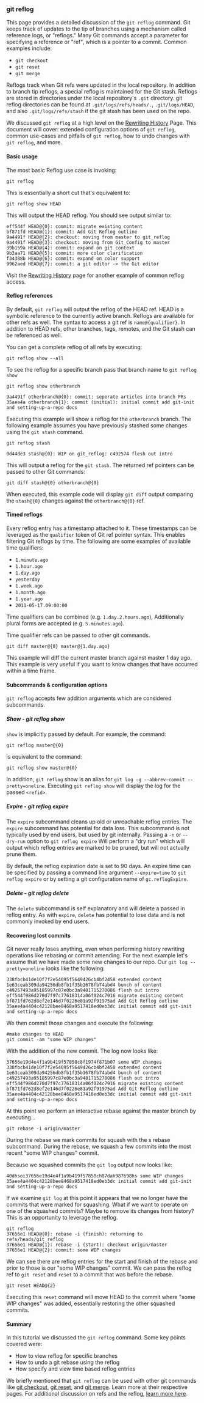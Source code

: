### git reflog

This page provides a detailed discussion of the `git reflog` command. Git keeps track of updates to the tip of branches using a mechanism called reference logs, or "reflogs." Many Git commands accept a parameter for specifying a reference or "ref", which is a pointer to a commit. Common examples include:  
- `git checkout`  
- `git reset`  
- `git merge`  

Reflogs track when Git refs were updated in the local repository. In addition to branch tip reflogs, a special reflog is maintained for the Git stash. Reflogs are stored in directories under the local repository's `.git` directory. git reflog directories can be found at `.git/logs/refs/heads/.`, `.git/logs/HEAD`, and also `.git/logs/refs/stash` if the git stash has been used on the repo.

We discussed `git reflog` at a high level on the [Rewriting History](#rewriting-history) Page. This document will cover: extended configuration options of `git reflog`, common use-cases and pitfalls of `git reflog`, how to undo changes with `git reflog`, and more.

#### Basic usage

The most basic Reflog use case is invoking:

```
git reflog
```

This is essentially a short cut that's equivalent to:

```
git reflog show HEAD
```

This will output the HEAD reflog. You should see output similar to:

```
eff544f HEAD@{0}: commit: migrate existing content
bf871fd HEAD@{1}: commit: Add Git Reflog outline
9a4491f HEAD@{2}: checkout: moving from master to git_reflog
9a4491f HEAD@{3}: checkout: moving from Git_Config to master
39b159a HEAD@{4}: commit: expand on git context 
9b3aa71 HEAD@{5}: commit: more color clarification
f34388b HEAD@{6}: commit: expand on color support 
9962aed HEAD@{7}: commit: a git editor -> the Git editor
```

Visit the [Rewriting History](#rewriting-history) page for another example of common reflog access.

#### Reflog references

By default, `git reflog` will output the reflog of the HEAD ref. HEAD is a symbolic reference to the currently active branch. Reflogs are available for other refs as well. The syntax to access a git ref is `name@{qualifier}`. In addition to HEAD refs, other branches, tags, remotes, and the Git stash can be referenced as well.

You can get a complete reflog of all refs by executing:

```
git reflog show --all
```

To see the reflog for a specific branch pass that branch name to `git reflog show`

```
git reflog show otherbranch

9a4491f otherbranch@{0}: commit: seperate articles into branch PRs
35aee4a otherbranch{1}: commit (initial): initial commit add git-init and setting-up-a-repo docs
```

Executing this example will show a reflog for the `otherbranch` branch. The following example assumes you have previously stashed some changes using the `git stash` command.

```
git reflog stash

0d44de3 stash@{0}: WIP on git_reflog: c492574 flesh out intro
```

This will output a reflog for the `git stash`. The returned ref pointers can be passed to other Git commands:

```
git diff stash@{0} otherbranch@{0}
```

When executed, this example code will display `git diff` output comparing the `stash@{0}` changes against the `otherbranch@{0}` ref.

#### Timed reflogs

Every reflog entry has a timestamp attached to it. These timestamps can be leveraged as the `qualifier` token of Git ref pointer syntax. This enables filtering Git reflogs by time. The following are some examples of available time qualifiers:  
- `1.minute.ago`  
- `1.hour.ago`  
- `1.day.ago`  
- `yesterday`  
- `1.week.ago`  
- `1.month.ago`  
- `1.year.ago`  
- `2011-05-17.09:00:00`  
 
Time qualifiers can be combined (e.g. `1.day.2.hours.ago`), Additionally plural forms are accepted (e.g. `5.minutes.ago`).

Time qualifier refs can be passed to other git commands.

```
git diff master@{0} master@{1.day.ago}
```

This example will diff the current master branch against master 1 day ago. This example is very useful if you want to know changes that have occurred within a time frame.

#### Subcommands & configuration options

`git reflog` accepts few addition arguments which are considered subcommands.

##### Show - git reflog show

`show` is implicitly passed by default. For example, the command:

```
git reflog master@{0}
```

is equivalent to the command:

```
git reflog show master@{0}
```

In addition, `git reflog` show is an alias for `git log -g --abbrev-commit --pretty=oneline`. Executing `git reflog show` will display the log for the passed `<refid>`.

##### Expire - git reflog expire

The `expire` subcommand cleans up old or unreachable reflog entries. The `expire` subcommand has potential for data loss. This subcommand is not typically used by end users, but used by git internally. Passing a `-n` or `--dry-run` option to `git reflog expire` Will perform a "dry run" which will output which reflog entries are marked to be pruned, but will not actually prune them.

By default, the reflog expiration date is set to 90 days. An expire time can be specified by passing a command line argument `--expire=time` to `git reflog expire` or by setting a git configuration name of `gc.reflogExpire`.

##### Delete - git reflog delete

The `delete` subcommand is self explanatory and will delete a passed in reflog entry. As with `expire`, `delete` has potential to lose data and is not commonly invoked by end users.

#### Recovering lost commits

Git never really loses anything, even when performing history rewriting operations like rebasing or commit amending. For the next example let's assume that we have made some new changes to our repo. Our `git log --pretty=oneline` looks like the following:

```
338fbcb41de10f7f2e54095f5649426cb4bf2458 extended content
1e63ceab309da94256db8fb1f35b1678fb74abd4 bunch of content
c49257493a95185997c87e0bc3a9481715270086 flesh out intro
eff544f986d270d7f97c77618314a06f024c7916 migrate existing content
bf871fd762d8ef2e146d7f0226e81a92f91975ad Add Git Reflog outline
35aee4a4404c42128bee8468a9517418ed0eb3dc initial commit add git-init and setting-up-a-repo docs
```

We then commit those changes and execute the following:

```
#make changes to HEAD
git commit -am "some WIP changes"
```

With the addition of the new commit. The log now looks like:

```
37656e19d4e4f1a9b419f57850c8f1974f871b07 some WIP changes
338fbcb41de10f7f2e54095f5649426cb4bf2458 extended content
1e63ceab309da94256db8fb1f35b1678fb74abd4 bunch of content
c49257493a95185997c87e0bc3a9481715270086 flesh out intro
eff544f986d270d7f97c77618314a06f024c7916 migrate existing content
bf871fd762d8ef2e146d7f0226e81a92f91975ad Add Git Reflog outline
35aee4a4404c42128bee8468a9517418ed0eb3dc initial commit add git-init and setting-up-a-repo docs
```

At this point we perform an interactive rebase against the master branch by executing...

```
git rebase -i origin/master
```

During the rebase we mark commits for squash with the s rebase subcommand. During the rebase, we squash a few commits into the most recent "some WIP changes" commit.

Because we squashed commits the `git log` output now looks like:

```
40dhsoi37656e19d4e4f1a9b419f57850ch87dah987698hs some WIP changes
35aee4a4404c42128bee8468a9517418ed0eb3dc initial commit add git-init and setting-up-a-repo docs
```

If we examine `git log` at this point it appears that we no longer have the commits that were marked for squashing. What if we want to operate on one of the squashed commits? Maybe to remove its changes from history? This is an opportunity to leverage the reflog.

```
git reflog
37656e1 HEAD@{0}: rebase -i (finish): returning to refs/heads/git_reflog
37656e1 HEAD@{1}: rebase -i (start): checkout origin/master
37656e1 HEAD@{2}: commit: some WIP changes
```

We can see there are reflog entries for the start and finish of the rebase and prior to those is our "some WIP changes" commit. We can pass the reflog ref to `git reset` and `reset` to a commit that was before the rebase.

```
git reset HEAD@{2}
```

Executing this `reset` command will move HEAD to the commit where "some WIP changes" was added, essentially restoring the other squashed commits.

#### Summary

In this tutorial we discussed the `git reflog` command. Some key points covered were:  
- How to view reflog for specific branches  
- How to undo a git rebase using the reflog  
- How specify and view time based reflog entries  

We briefly mentioned that `git reflog` can be used with other git commands like [git checkout](#git-checkout), [git reset](#resetting-checking-out-and-reverting), and [git merge](#git-merge). Learn more at their respective pages. For additional discussion on refs and the reflog, [learn more here](#refs-and-the-reflog).
